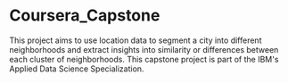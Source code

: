 # Coursera_Capstone
This project aims to use location data to segment a city into different neighborhoods and extract insights into similarity or differences between each cluster of neighborhoods. This capstone project is part of the IBM's Applied Data Science Specialization.
